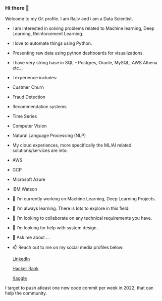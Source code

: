 ### Hi there 👋

Welcome to my Git profile. I am Rajiv and i am a Data Scientist.

- I am interested in solving problems related to Machine learning, Deep Learning, Reinforcement Learning. 
- I love to automate things using Python.
- Presenting raw data using python dashboards for visualizations.
- I have very string base in SQL - Postgres, Oracle, MySQL, AWS Athena etc..,
- I experience includes:
- Custmer Churn
- Fraud Detection
- Recommendation systems
- Time Series
- Computer Vision 
- Natural Language Processing (NLP)

- My cloud experiences, more specifically the ML/AI related solutions/services are into:
- AWS
- GCP
- Microsoft Azure
- IBM Watson

- 🔭 I’m currently working on Machine Learning, Deep Learning Projects. 
- 🌱 I’m always learning. There is lots to explore in this field. 
- 👯 I’m looking to collaborate on any technical requirements you have.
- 🤔 I’m looking for help with system design.
- 💬 Ask me about ...

- 📫 Reach out to me on my social media profiles below: 

  [LinkedIn](https://www.linkedin.com/in/rajiv2806/)

  [Hacker Rank](https://www.hackerrank.com/rajiv2806)

  [Kaggle](https://www.kaggle.com/rajiv2806)


I target to push atleast one new code commit per week in 2022, that can help the community.

<!-- 
- 😄 Pronouns: ...
- ⚡ Fun fact: ... -->
